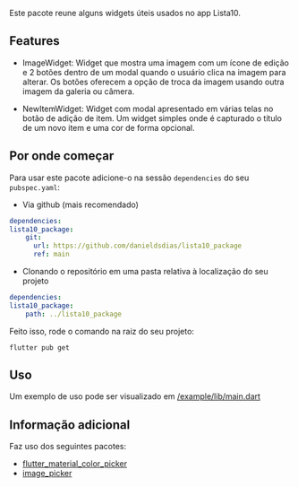 Este pacote reune alguns widgets úteis usados no app Lista10.

## Features

* ImageWidget: Widget que mostra uma imagem com um ícone de edição e 2 botões dentro de um modal quando o usuário clica na imagem para alterar. Os botões oferecem a opção de troca da imagem usando outra imagem da galeria ou câmera.

* NewItemWidget: Widget com modal apresentado em várias telas no botão de adição de item. Um widget simples onde é capturado o título de um novo item e uma cor de forma opcional.

## Por onde começar

Para usar este pacote adicione-o na sessão `dependencies` do seu `pubspec.yaml`:

- Via github (mais recomendado)
```yaml
dependencies:
lista10_package: 
    git:
      url: https://github.com/danieldsdias/lista10_package
      ref: main
```

- Clonando o repositório em uma pasta relativa à localização do seu projeto
```yaml
dependencies:
lista10_package: 
    path: ../lista10_package
```

Feito isso, rode o comando na raiz do seu projeto:

```shell
flutter pub get
```

## Uso

Um exemplo de uso pode ser visualizado em [/example/lib/main.dart](https://github.com/danieldsdias/lista10_package/blob/main/example/lib/main.dart)

## Informação adicional

Faz uso dos seguintes pacotes:
- [flutter_material_color_picker](https://pub.dev/packages/flutter_material_color_picker)
- [image_picker](https://pub.dev/packages/image_picker)
